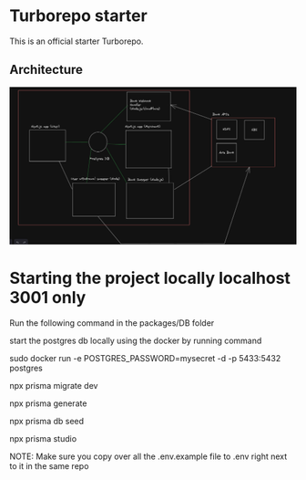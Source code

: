 # Turborepo starter

This is an official starter Turborepo.

## Architecture

![alt text](archtitecture.png)


# Starting the project locally localhost 3001 only

Run the following command in the packages/DB folder 

start the postgres db locally using the docker by running command 


sudo docker run -e POSTGRES_PASSWORD=mysecret -d -p 5433:5432 postgres


npx prisma migrate dev

npx prisma generate

npx prisma db seed

npx prisma studio


NOTE: Make sure you copy over all the .env.example file to .env right next to it in the same repo 